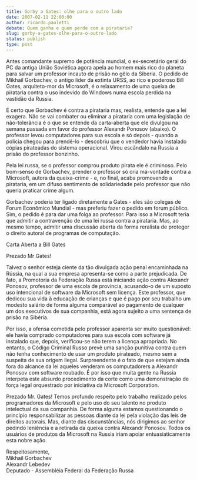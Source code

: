 ```yaml
---
title: Gorby a Gates: olhe para o outro lado
date: 2007-02-11 22:00:00
author: ricardo.paoletti
debate: Quem ganha e quem perde com a pirataria?
slug: gorby-a-gates-olhe-para-o-outro-lado
status: publish 
type: post
---
```


  
Antes comandante supremo de potência mundial, o ex-secretário geral do PC da antiga União Soviética agora apela ao homem mais rico do planeta para salvar um professor incauto de prisão no gêlo da Siberia. O pedido de Mikhail Gorbachev, o antigo lider da extinta URSS, ao rico e poderoso Bill Gates, arquiteto-mor da Microsoft, é o relaxamento de uma queixa de pirataria contra o uso indevido do Windows numa escola perdida na vastidão da Russia.  
  
É certo que Gorbachev é contra a pirataria mas, realista, entende que a lei exagera. Não se vai combater ou eliminar a pirataria com uma legislação de não-tolerância é o que se entende da carta-aberta que ele divulgou na semana passada em favor do professor Alexandr Ponosov (abaixo). O professor levou computadores para sua escola e só depois - quando a policia chegou para prendê-lo - descobriu que o vendedor havia instalado cópias pirateadas do sistema operacional. Virou escândalo na Russia a prisão do professor bonzinho.  
  
Pela lei russa, se o professor comprou produto pirata ele é criminoso. Pelo bom-senso de Gorbachev, prender o professor só cria má-vontade contra a Microsoft, autora da queixa-crime - e, no final, acaba promovendo a pirataria, em um difuso sentimento de solidariedade pelo professor que não queria praticar crime algum.  
  
Gorbachev poderia ter ligado diretamente a Gates - eles são colegas de Forum Econômico Mundial - mas preferiu fazer o pedido em forum público. Sim, o pedido é para dar uma folga ao professor. Para isso a Microsoft teria que admitir a contravenção de uma lei russa contra a pirataria. Mas, ao mesmo tempo, admitir uma discussão aberta da forma reralista de proteger o direito autoral de programas de computação.  
  
Carta Aberta a Bill Gates  
  
Prezado Mr Gates!  
  
Talvez o senhor esteja ciente da tão divulgada ação penal encaminhada na Rússia, na qual a sua empresa apresenta-se como a parte prejudicada. De fato, a Promotoria da Federação Russa está iniciando ação contra Alexandr Ponosov, professor de uma escola de província, acusando-o de um suposto uso intencional de software da Microsoft sem licença. Este professor, que dedicou sua vida à educação de crianças e que é pago por seu trabalho um modesto salário de forma alguma comparável ao pagamento de qualquer um dos executivos de sua companhia, está agora sujeito a uma sentença de prisão na Sibéria.  
  
Por isso, a ofensa cometida pelo professor aparenta ser muito questionável: ele havia comprado computadores para sua escola com software já instalado que, depois, verificou-se não terem a licença apropriada. No entanto, o Código Criminal Russo prevê uma sanção punitiva contra quem não tenha conhecimento de usar um produto pirateado, mesmo sem a suspeita de sua origem ilegal. Surpreendente é o fato de que estejam ainda fora do alcance da lei aqueles venderam os computadorers a Alexandr Ponosov com software roubado. É por isso que muita gente na Russia interpeta este absurdo procedimento da corte como uma demonstração de força legal orquestrado por iniciativa da Microsoft Corporation.   
  
Prezado Mr. Gates! Temos profundo respeito pelo trabalho realizado pelos programadores da Microsoft e pelo uso do seu talento no produto intelectual da sua companhia. De forma alguma estamos questionando o princípio responsabilizar as pessoas diante da lei pela violação das leis de direitos autorais. Mas, diante das ciscunstâncias, nós dirigimos ao senhor pedindo leniência e a retirada da queixa contra Alexandr Ponosov. Todos os usuários de produtos da Microsoft na Russia iriam apoiar entuasiaticamente esta nobre ação.  
  
Respeitosamente,  
Mikhail Gorbachev  
Alexandr Lebedev   
Deputado - Assembléia Federal da Federação Russa  
  

